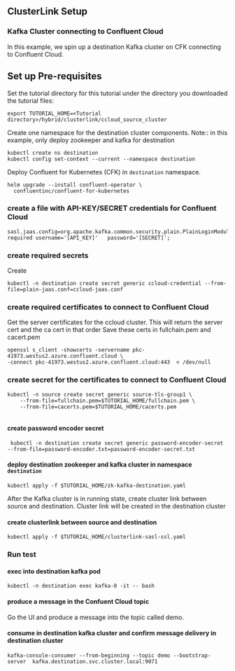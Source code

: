 ## ClusterLink Setup

### Kafka Cluster connecting to Confluent Cloud
In this example, we spin up a destination Kafka cluster on CFK connecting to Confluent Cloud.

## Set up Pre-requisites
Set the tutorial directory for this tutorial under the directory you downloaded
the tutorial files:

```
export TUTORIAL_HOME=<Tutorial directory>/hybrid/clusterlink/ccloud_source_cluster
```

Create one namespace for the destination cluster components.
Note:: in this example, only deploy zookeeper and kafka for destination

```
kubectl create ns destination
kubectl config set-context --current --namespace destination
```

Deploy Confluent for Kubernetes (CFK) in `destination` namespace.

```
helm upgrade --install confluent-operator \
  confluentinc/confluent-for-kubernetes 
```

### create a file with API-KEY/SECRET credentials for Confluent Cloud
```
sasl.jaas.config=org.apache.kafka.common.security.plain.PlainLoginModule   required username='[API_KEY]'   password='[SECRET]';
```


### create required secrets
Create  
```
kubectl -n destination create secret generic ccloud-credential --from-file=plain-jaas.conf=ccloud-jaas.conf
```

### create required certificates to connect to Confluent Cloud

Get the server certificates for the ccloud cluster. This will return the server cert and the ca cert in that order Save these certs in fullchain.pem and cacert.pem

```
openssl s_client -showcerts -servername pkc-41973.westus2.azure.confluent.cloud \
-connect pkc-41973.westus2.azure.confluent.cloud:443  < /dev/null
```

### create secret for the certificates to connect to Confluent Cloud
```
kubectl -n source create secret generic source-tls-group1 \
    --from-file=fullchain.pem=$TUTORIAL_HOME/fullchain.pem \
    --from-file=cacerts.pem=$TUTORIAL_HOME/cacerts.pem 
    
```


#### create password encoder secret
```
 kubectl -n destination create secret generic password-encoder-secret --from-file=password-encoder.txt=password-encoder-secret.txt
```

#### deploy destination zookeeper and kafka cluster in namespace `destination`

    kubectl apply -f $TUTORIAL_HOME/zk-kafka-destination.yaml

After the Kafka cluster is in running state, create cluster link between source and destination. Cluster link will be created in the destination cluster

#### create clusterlink between source and destination
    kubectl apply -f $TUTORIAL_HOME/clusterlink-sasl-ssl.yaml
    

### Run test

#### exec into destination kafka pod
    kubectl -n destination exec kafka-0 -it -- bash

#### produce a message in the Confuent Cloud topic
Go the UI and produce a message into the topic called demo.

#### consume in destination kafka cluster and confirm message delivery in destination cluster

    kafka-console-consumer --from-beginning --topic demo --bootstrap-server  kafka.destination.svc.cluster.local:9071 

 
